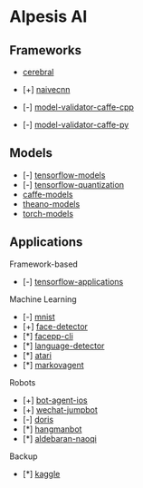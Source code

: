 Alpesis AI
==============================================================================

Frameworks
------------------------------------------------------------------------------

- [cerebral](https://github.com/alpesis-ai/cerebral)
- [+] [naivecnn](https://github.com/alpesis-ai/naivecnn)

- [-] [model-validator-caffe-cpp](https://github.com/alpesis-ai/model-validator-caffe-cpp)
- [-] [model-validator-caffe-py](https://github.com/alpesis-ai/model-validator-caffe-py)


Models
------------------------------------------------------------------------------

- [-] [tensorflow-models](https://github.com/alpesis-ai/tensorflow-models)
- [-] [tensorflow-quantization](https://github.com/alpesis-ai/tensorflow-quantization)
- [caffe-models](https://github.com/alpesis-ai/caffe-models)
- [theano-models](https://github.com/alpesis-ai/theano-models)
- [torch-models](https://github.com/alpesis-ai/torch-models)


Applications
------------------------------------------------------------------------------

Framework-based

- [-] [tensorflow-applications](https://github.com/alpesis-ai/tensorflow-applications)

Machine Learning

- [-] [mnist](https://github.com/alpesis-ai/mnist)
- [+] [face-detector](https://github.com/alpesis-ai/face-detector)
- [*] [facepp-cli](https://github.com/alpesis-ai/facepp-cli)
- [*] [language-detector](https://github.com/alpesis-ai/language-detector)
- [*] [atari](https://github.com/alpesis-ai/atari)
- [*] [markovagent](https://github.com/alpesis-ai/markovagent)

Robots

- [+] [bot-agent-ios](https://github.com/alpesis-ai/bot-agent-ios)
- [+] [wechat-jumpbot](https://github.com/alpesis-ai/wechat-jumpbot)
- [-] [doris](https://github.com/alpesis-ai/doris)
- [*] [hangmanbot](https://github.com/alpesis-ai/hangmanbot)
- [*] [aldebaran-naoqi](https://github.com/alpesis-ai/aldebaran-naoqi)

Backup

- [*] [kaggle](https://github.com/alpesis-ai/kaggle)
